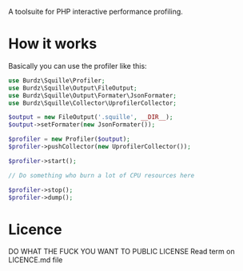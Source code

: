 A toolsuite for PHP interactive performance profiling.

How it works
============

Basically you can use the profiler like this:
```php
use Burdz\Squille\Profiler;
use Burdz\Squille\Output\FileOutput;
use Burdz\Squille\Output\Formater\JsonFormater;
use Burdz\Squille\Collector\UprofilerCollector;

$output = new FileOutput('.squille', __DIR__);
$output->setFormater(new JsonFormater());

$profiler = new Profiler($output);
$profiler->pushCollector(new UprofilerCollector());

$profiler->start();

// Do something who burn a lot of CPU resources here

$profiler->stop();
$profiler->dump();
```

Licence
=======
DO WHAT THE FUCK YOU WANT TO PUBLIC LICENSE
Read term on LICENCE.md file